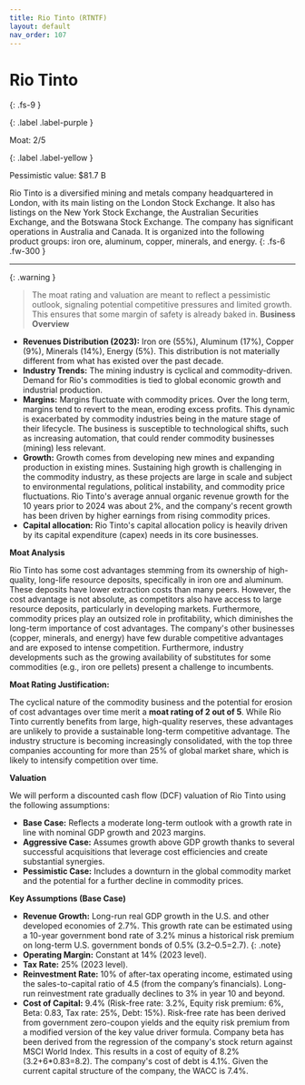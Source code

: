 ```yaml
---
title: Rio Tinto (RTNTF)
layout: default
nav_order: 107
---
```


# Rio Tinto
{: .fs-9 }

{: .label .label-purple }

Moat: 2/5

{: .label .label-yellow }

Pessimistic value: $81.7 B

Rio Tinto is a diversified mining and metals company headquartered in London, with its main listing on the London Stock Exchange. It also has listings on the New York Stock Exchange, the Australian Securities Exchange, and the Botswana Stock Exchange. The company has significant operations in Australia and Canada. It is organized into the following product groups: iron ore, aluminum, copper, minerals, and energy.
{: .fs-6 .fw-300 }

---

{: .warning } 
>The moat rating and valuation are meant to reflect a pessimistic outlook, signaling potential competitive pressures and limited growth. This ensures that some margin of safety is already baked in.
**Business Overview**

* **Revenues Distribution (2023):**  Iron ore (55%), Aluminum (17%), Copper (9%), Minerals (14%), Energy (5%). This distribution is not materially different from what has existed over the past decade.
* **Industry Trends:** The mining industry is cyclical and commodity-driven.  Demand for Rio's commodities is tied to global economic growth and industrial production. 
* **Margins:** Margins fluctuate with commodity prices.  Over the long term, margins tend to revert to the mean, eroding excess profits.  This dynamic is exacerbated by commodity industries being in the mature stage of their lifecycle. The business is susceptible to technological shifts, such as increasing automation, that could render commodity businesses (mining) less relevant.
* **Growth:** Growth comes from developing new mines and expanding production in existing mines.  Sustaining high growth is challenging in the commodity industry, as these projects are large in scale and subject to environmental regulations, political instability, and commodity price fluctuations. Rio Tinto's average annual organic revenue growth for the 10 years prior to 2024 was about 2%, and the company's recent growth has been driven by higher earnings from rising commodity prices.
* **Capital allocation:** Rio Tinto's capital allocation policy is heavily driven by its capital expenditure (capex) needs in its core businesses.

**Moat Analysis**

Rio Tinto has some cost advantages stemming from its ownership of high-quality, long-life resource deposits, specifically in iron ore and aluminum.  These deposits have lower extraction costs than many peers. However, the cost advantage is not absolute, as competitors also have access to large resource deposits, particularly in developing markets.  Furthermore, commodity prices play an outsized role in profitability, which diminishes the long-term importance of cost advantages.  The company's other businesses (copper, minerals, and energy) have few durable competitive advantages and are exposed to intense competition.  Furthermore, industry developments such as the growing availability of substitutes for some commodities (e.g., iron ore pellets) present a challenge to incumbents.

**Moat Rating Justification:**

The cyclical nature of the commodity business and the potential for erosion of cost advantages over time merit a **moat rating of 2 out of 5**.  While Rio Tinto currently benefits from large, high-quality reserves, these advantages are unlikely to provide a sustainable long-term competitive advantage.  The industry structure is becoming increasingly consolidated, with the top three companies accounting for more than 25% of global market share, which is likely to intensify competition over time.

**Valuation**

We will perform a discounted cash flow (DCF) valuation of Rio Tinto using the following assumptions:

* **Base Case:** Reflects a moderate long-term outlook with a growth rate in line with nominal GDP growth and 2023 margins.
* **Aggressive Case:**  Assumes growth above GDP growth thanks to several successful acquisitions that leverage cost efficiencies and create substantial synergies.
* **Pessimistic Case:**  Includes a downturn in the global commodity market and the potential for a further decline in commodity prices.

**Key Assumptions (Base Case)**

* **Revenue Growth:** Long-run real GDP growth in the U.S. and other developed economies of 2.7%.  This growth rate can be estimated using a 10-year government bond rate of 3.2% minus a historical risk premium on long-term U.S. government bonds of 0.5% (3.2–0.5=2.7). {: .note}
* **Operating Margin:**  Constant at 14% (2023 level).
* **Tax Rate:** 25% (2023 level).
* **Reinvestment Rate:** 10% of after-tax operating income, estimated using the sales-to-capital ratio of 4.5 (from the company’s financials).  Long-run reinvestment rate gradually declines to 3% in year 10 and beyond.
* **Cost of Capital:**  9.4% (Risk-free rate: 3.2%, Equity risk premium: 6%, Beta: 0.83, Tax rate: 25%, Debt: 15%). Risk-free rate has been derived from government zero-coupon yields and the equity risk premium from a modified version of the key value driver formula. Company beta has been derived from the regression of the company's stock return against MSCI World Index. This results in a cost of equity of 8.2% (3.2+6\*0.83=8.2). The company's cost of debt is 4.1%. Given the current capital structure of the company, the WACC is 7.4%.